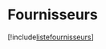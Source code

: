 # Fournisseurs

[!include[listefournisseurs](fournisseurs.listefournisseurs.autogen.md)]



























